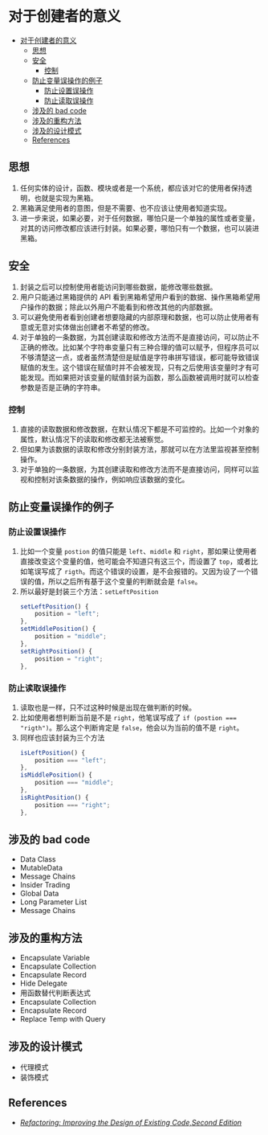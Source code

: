 # 对于创建者的意义


<!-- TOC -->

- [对于创建者的意义](#对于创建者的意义)
    - [思想](#思想)
    - [安全](#安全)
        - [控制](#控制)
    - [防止变量误操作的例子](#防止变量误操作的例子)
        - [防止设置误操作](#防止设置误操作)
        - [防止读取误操作](#防止读取误操作)
    - [涉及的 bad code](#涉及的-bad-code)
    - [涉及的重构方法](#涉及的重构方法)
    - [涉及的设计模式](#涉及的设计模式)
    - [References](#references)

<!-- /TOC -->


## 思想
1. 任何实体的设计，函数、模块或者是一个系统，都应该对它的使用者保持透明，也就是实现为黑箱。
2. 黑箱满足使用者的意图，但是不需要、也不应该让使用者知道实现。
3. 进一步来说，如果必要，对于任何数据，哪怕只是一个单独的属性或者变量，对其的访问修改都应该进行封装。如果必要，哪怕只有一个数据，也可以装进黑箱。


## 安全
1. 封装之后可以控制使用者能访问到哪些数据，能修改哪些数据。
2. 用户只能通过黑箱提供的 API 看到黑箱希望用户看到的数据、操作黑箱希望用户操作的数据；除此以外用户不能看到和修改其他的内部数据。
3. 可以避免使用者看到创建者想要隐藏的内部原理和数据，也可以防止使用者有意或无意对实体做出创建者不希望的修改。
4. 对于单独的一条数据，为其创建读取和修改方法而不是直接访问，可以防止不正确的修改。比如某个字符串变量只有三种合理的值可以赋予，但程序员可以不够清楚这一点，或者虽然清楚但是赋值是字符串拼写错误，都可能导致错误赋值的发生。这个错误在赋值时并不会被发现，只有之后使用该变量时才有可能发现。而如果把对该变量的赋值封装为函数，那么函数被调用时就可以检查参数是否是正确的字符串。

### 控制
1. 直接的读取数据和修改数据，在默认情况下都是不可监控的。比如一个对象的属性，默认情况下的读取和修改都无法被察觉。
2. 但如果为该数据的读取和修改分别封装方法，那就可以在方法里监视甚至控制操作。
3. 对于单独的一条数据，为其创建读取和修改方法而不是直接访问，同样可以监视和控制对该条数据的操作，例如响应该数据的变化。


## 防止变量误操作的例子
### 防止设置误操作
1. 比如一个变量 `postion` 的值只能是 `left`、`middle` 和 `right`，那如果让使用者直接改变这个变量的值，他可能会不知道只有这三个，而设置了 `top`，或者比如笔误写成了 `rigth`。而这个错误的设置，是不会报错的。又因为设了一个错误的值，所以之后所有基于这个变量的判断就会是 `false`。
2. 所以最好是封装三个方法：`setLeftPosition`
    ```js
    setLeftPosition() {
        position = "left";
    },
    setMiddlePosition() {
        position = "middle";
    },
    setRightPosition() {
        position = "right";
    },
    ```

### 防止读取误操作
1. 读取也是一样，只不过这种时候是出现在做判断的时候。
2. 比如使用者想判断当前是不是 `right`，他笔误写成了 `if (postion === "rigth")`。那么这个判断肯定是 `false`，他会以为当前的值不是 `right`。
3. 同样也应该封装为三个方法
    ```js
    isLeftPosition() {
        position === "left";
    },
    isMiddlePosition() {
        position === "middle";
    },
    isRightPosition() {
        position === "right";
    },
    ```
    

## 涉及的 bad code
* Data Class
* MutableData
* Message Chains
* Insider Trading
* Global Data
* Long Parameter List
* Message Chains



## 涉及的重构方法
* Encapsulate Variable
* Encapsulate Collection
* Encapsulate Record
* Hide Delegate
* 用函数替代判断表达式
* Encapsulate Collection
* Encapsulate Record
* Replace Temp with Query


## 涉及的设计模式
* 代理模式
* 装饰模式


## References
* [*Refactoring: Improving the Design of Existing Code,Second Edition*](https://book.douban.com/subject/30332135/)
